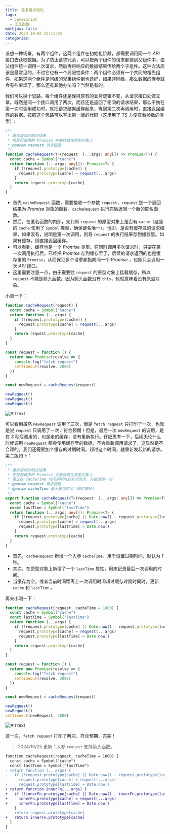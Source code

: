 ```yaml
---
title: 重复请求优化
tags:
  - JavaScript
  - 工具函数
mathjax: false
date: 2023-10-02 15:11:03
categories:
---
```


设想一种场景，有两个组件，这两个组件在初始化阶段，都需要调用同一个 _API_ 接口去获取数据。为了防止请求冗余，可以把两个组件的请求都挪到父组件中，由父组件统一调用一次请求，然后再将响应的数据结果传给两个子组件。这种方法应该是最常见的，不过它也有一个局限性条件：两个组件必须有一个共同的祖先组件，如果这两个组件是同级的兄弟组件倒也还好，如果非同级，那么数据的传参就会有些麻烦了。那么还有其他办法吗？当然是有的。

我们可以换个思路，每个组件还是保持原有的业务逻辑不变，从请求接口处做文章。既然是同一个接口调用了两次，而且还是返回了相同的请求结果，那么不妨在第一次时调用成功时，就把请求结果缓存起来，等到第二次再调用时，直接返回缓存的数据。按照这个思路可以写出第一版的代码（这里用了 _TS_ 方便查看参数的类型）：

```ts
/**
 * 缓存请求的响应结果
 * 把发起请求的 Promise 对象挂载在原型对象上
 * @param request 请求函数
 */
function cacheRequest<T>(request: (...args: any[]) => Promise<T>) {
  const cache = Symbol("cache")
  return function (...args: any[]): Promise<T> {
    if (!request.prototype[cache]) {
      request.prototype[cache] = request(...args)
    }
    return request.prototype[cache]
  }
}
```

- 首先 `cacheRequest` 函数，需要接收一个参数 `request`，`request` 是一个返回结果为 _Promise_ 对象的函数。`cacheRequest` 执行完后返回一个新的匿名函数。
- 然后，在匿名函数的内部，先判断 `request` 的原型对象上是否有 `cache`（这里的 `cache` 使用了 `Symbol` 类型，确保键名唯一）。也即，是否有缓存过的请求结果，如果没有，说明是第一次调用，则将 `request` 的执行结果存到缓存里。如果有缓存，则直接返回缓存。
- 可以看到，缓存也是一个 _Promise_ 类型。在同时调用多次请求时，只要在第一次调用执行后，已经把 _Promise_ 存到缓存里了，后续的请求返回的也是缓存里的 `Promise`，从而保证多个请求都指向同一个 _Promise_ ，也即只会调用一次 _API_ 接口。
- 这里需要注意一点，由于需要往 `request` 的原型对象上挂载缓存，所以 `request` 不能是箭头函数。因为箭头函数没有 `this`，也就意味着没有原型对象。

小测一下：

```js
function cacheRequest(request) {
  const cache = Symbol("cache")
  return function (...args) {
    if (!request.prototype[cache]) {
      request.prototype[cache] = request(...args)
    }
    return request.prototype[cache]
  }
}

const request = function () {
  return new Promise(resolve => {
    console.log("fetch request")
    setTimeout(resolve, 2000)
  })
}

const newRequest = cacheRequest(request)

newRequest()
newRequest()
newRequest()
```

![Alt text](version1.png)

可以看到虽然 `newRequest` 调用了三次，但是 `fetch request` 只打印了一次，也就是说 `request` 只调用了一次，符合预期！但是，最后一次 `newRequest` 的调用，是在 _3_ 秒后调用的，也是走的缓存，没有重新执行。仔细思考一下，后续无论什么时候调用 `newRequest` 都会使用缓存里的数据，不会重新调用请求了，这显然是不合理的。我们还需要加个缓存的过期时间，超过这个时间，就重新发起新的请求。第二版如下：

```ts
/**
 * 缓存请求的响应结果
 * 把发起请求的 Promise 对象挂载在原型对象上
 * 保证在 cacheTime 时间间隔内的多次请求，只会调用一次
 * @param request 请求函数
 * @param cacheTime 最大缓存时间（单位毫秒）
 */
export function cacheRequest<T>(request: (...args: any[]) => Promise<T>, cacheTime = 1000) {
  const cache = Symbol("cache")
  const lastTime = Symbol("lastTime")
  return function (...args: any[]): Promise<T> {
    if (!request.prototype[cache] || Date.now() - request.prototype[lastTime] >= cacheTime) {
      request.prototype[cache] = request(...args)
      request.prototype[lastTime] = Date.now()
    }
    return request.prototype[cache]
  }
}
```

- 首先，`cacheRequest` 新增一个入参 `cacheTime`，用于设置过期时间，默认为 _1_ 秒。
- 其次，在原型对象上新增了一个 `lastTime` 属性，用来记录最后一次调用的时间。
- 当缓存为空，或者当前时间距离上一次调用时间超过缓存过期时间时，更新 `cache` 和 `lastTime` 。

再来小测一下：

```js
function cacheRequest(request, cacheTime = 1000) {
  const cache = Symbol("cache")
  const lastTime = Symbol("lastTime")
  return function (...args) {
    if (!request.prototype[cache] || Date.now() - request.prototype[lastTime] >= cacheTime) {
      request.prototype[cache] = request(...args)
      request.prototype[lastTime] = Date.now()
    }
    return request.prototype[cache]
  }
}

const request = function () {
  return new Promise(resolve => {
    console.log("fetch request")
    setTimeout(resolve, 2000)
  })
}

const newRequest = cacheRequest(request)

newRequest()
newRequest()
setTimeout(newRequest, 3000)
```

![Alt text](version2.png)

这一次，`fetch request` 打印了两次，符合预期，完美！

> 2024/10/25 更新：入参 `request` 支持箭头函数。

```diff
function cacheRequest(request, cacheTime = 1000) {
  const cache = Symbol("cache")
  const lastTime = Symbol("lastTime")
- return function (...args) {
-   if (!request.prototype[cache] || Date.now() - request.prototype[lastTime] >= cacheTime) {
-     request.prototype[cache] = request(...args)
-     request.prototype[lastTime] = Date.now()
+ return function innerFn(...args) {
+   if (!innerFn.prototype[cache] || Date.now() - innerFn.prototype[lastTime] >= cacheTime) {
+     innerFn.prototype[cache] = request(...args)
+     innerFn.prototype[lastTime] = Date.now()
    }
-   return request.prototype[cache]
+   return innerFn.prototype[cache]
  }
}
```
